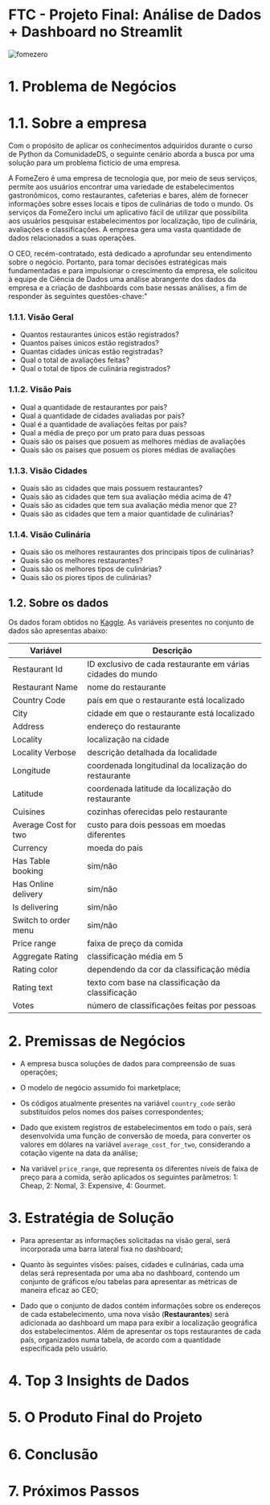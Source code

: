 # FTC - Projeto Final: Análise de Dados + Dashboard no Streamlit

![fomezero](https://github.com/ctosta/Application-Data-Analysis/assets/84297748/d6983dc1-d70d-40fb-9c86-48f7054486a5)

# 1. Problema de Negócios
# 1.1. Sobre a empresa
Com o propósito de aplicar os conhecimentos adquiridos durante o curso de Python da ComunidadeDS, o seguinte cenário aborda a busca por uma solução para um problema fictício de uma empresa.

A FomeZero é uma empresa de tecnologia que, por meio de seus serviços, permite aos usuários encontrar uma variedade de estabelecimentos gastronômicos, como restaurantes, cafeterias e bares, além de fornecer informações sobre esses locais e tipos de culinárias de todo o mundo. Os serviços da FomeZero inclui um aplicativo fácil de utilizar que possibilita aos usuários pesquisar estabelecimentos por localização, tipo de culinária, avaliações e classificações. A empresa gera uma vasta quantidade de dados relacionados a suas operações. 

O CEO, recém-contratado, está dedicado a aprofundar seu entendimento sobre o negócio. Portanto, para tomar decisões estratégicas mais fundamentadas e para impulsionar o crescimento da empresa, ele solicitou à equipe de Ciência de Dados uma análise abrangente dos dados da empresa e a criação de dashboards com base nessas análises, a fim de responder às seguintes questões-chave:"

### 1.1.1. Visão Geral
- Quantos restaurantes únicos estão registrados?
- Quantos países únicos estão registrados?
- Quantas cidades únicas estão registradas?
- Qual o total de avaliações feitas?
- Qual o total de tipos de culinária registrados?

### 1.1.2. Visão Pais
- Qual a quantidade de restaurantes por pais?
- Qual a quantidade de cidades avaliadas por pais?
- Qual é a quantidade de avaliações feitas por pais?
- Qual a média de preço por um prato para duas pessoas
- Quais são os paises que posuem as melhores médias de avaliações
- Quais são os paises que posuem os piores médias de avaliações

### 1.1.3. Visão Cidades
- Quais são as cidades que mais possuem restaurantes?
- Quais são as cidades que tem sua avaliação média acima de 4?
- Quais são as cidades que tem sua avaliação média menor que 2?
- Quais são as cidades que tem a maior quantidade de culinárias?

### 1.1.4. Visão Culinária
- Quais são os melhores restaurantes dos principais tipos de culinárias?
- Quais são os melhores restaurantes?
- Quais são os melhores tipos de culinárias?
- Quais são os piores tipos de culinárias?

## 1.2. Sobre os dados

Os dados foram obtidos no [Kaggle](https://www.kaggle.com/datasets/shrutimehta/zomato-restaurants-data). As variáveis presentes no conjunto de dados são apresentas abaixo:

Variável | Descrição
---------|------------
Restaurant Id | ID exclusivo de cada restaurante em várias cidades do mundo
Restaurant Name |  nome do restaurante
Country Code | país em que o restaurante está localizado
City | cidade em que o restaurante está localizado
Address | endereço do restaurante
Locality | localização na cidade
Locality Verbose | descrição detalhada da localidade
Longitude | coordenada longitudinal da localização do restaurante
Latitude | coordenada latitude da localização do restaurante
Cuisines | cozinhas oferecidas pelo restaurante
Average Cost for two | custo para dois pessoas em moedas diferentes
Currency | moeda do país
Has Table booking | sim/não
Has Online delivery | sim/não
Is delivering | sim/não
Switch to order menu | sim/não
Price range | faixa de preço da comida
Aggregate Rating | classificação média em 5
Rating color | dependendo da cor da classificação média
Rating text | texto com base na classificação da classificação
Votes | número de classificações feitas por pessoas

# 2. Premissas de Negócios

- A empresa busca soluções de dados para compreensão de suas operações;

- O modelo de negócio assumido foi marketplace;

- Os códigos atualmente presentes na variável `country_code` serão substituídos pelos nomes dos países correspondentes;

- Dado que existem registros de estabelecimentos em todo o país, será desenvolvida uma função de conversão de moeda, para converter os valores em dólares na variável `average_cost_for_two`, considerando a cotação vigente na data da análise;

- Na variável `price_range`, que representa os diferentes níveis de faixa de preço para a comida, serão aplicados os seguintes parâmetros: 1: Cheap, 2: Nomal, 3: Expensive, 4: Gourmet.

# 3. Estratégia de Solução

 - Para apresentar as informações solicitadas na visão geral, será incorporada uma barra lateral fixa no dashboard;

- Quanto às seguintes visões: países, cidades e culinárias, cada uma delas será representada por uma aba no dashboard, contendo um conjunto de gráficos e/ou tabelas para apresentar as métricas de maneira eficaz ao CEO;

- Dado que o conjunto de dados contém informações sobre os endereços de cada estabelecimento, uma nova visão (**Restaurantes**) será adicionada ao dashboard um mapa para exibir a localização geográfica dos estabelecimentos. Além de apresentar os tops restaurantes de cada país, organizados numa tabela, de acordo com a quantidade especificada pelo usuário.

# 4. Top 3 Insights de Dados

# 5. O Produto Final do Projeto

# 6. Conclusão

# 7. Próximos Passos

